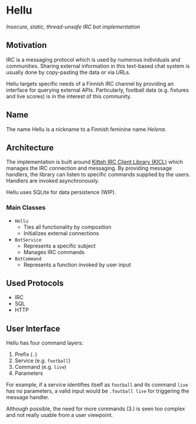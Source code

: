 # Hellu

*Insecure, static, thread-unsafe IRC bot implementation*

## Motivation

IRC is a messaging protocol which is used by numerous individuals and communities. Sharing external information in this
text-based chat system is usually done by copy-pasting the data or via URLs.

Hellu targets specific needs of a Finnish IRC channel by providing an interface for querying external APIs.
Particularly, football data (e.g. fixtures and live scores) is in the interest of this community.

## Name

The name Hellu is a nickname to a Finnish feminine name *Helena*.

## Architecture

The implementation is built around [Kitteh IRC Client Library (KICL)](https://kitteh.org/irc-client-library/) which
manages the IRC connection and messaging. By providing message handlers, the library can listen to specific commands
supplied by the users. Handlers are invoked asynchronously.

Hellu uses SQLite for data persistence (WIP).

### Main Classes

- `Hellu`
    - Ties all functionality by composition
    - Initializes external connections
- `BotService`
    - Represents a specific subject
    - Manages IRC commands
- `BotCommand`
    - Represents a function invoked by user input

## Used Protocols

- IRC
- SQL
- HTTP

## User Interface

Hellu has four command layers:

1. Prefix (`.`)
2. Service (e.g. `football`)
3. Command (e.g. `live`)
4. Parameters

For example, if a service identifies itself as `football` and its command `live` has no parameters, a valid input would
be `.football live` for triggering the message handler.

Although possible, the need for more commands (3.) is seen too complex and not really usable from a user viewpoint.